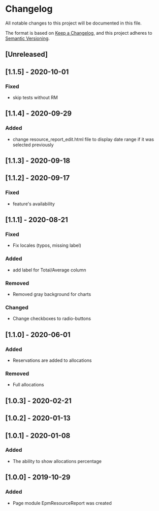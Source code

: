 # Changelog

All notable changes to this project will be documented in this file.

The format is based on [Keep a Changelog](https://keepachangelog.com/en/1.0.0/),
and this project adheres to [Semantic Versioning](https://semver.org/spec/v2.0.0.html).

## [Unreleased]

## [1.1.5] - 2020-10-01
### Fixed
- skip tests without RM


## [1.1.4] - 2020-09-29
### Added
- change resource_report_edit.html file to display date range if it was selected previously


## [1.1.3] - 2020-09-18

## [1.1.2] - 2020-09-17
### Fixed
- feature's availability


## [1.1.1] - 2020-08-21
### Fixed
- Fix locales (typos, missing label)

### Added
- add label for Total/Average column

### Removed
- Removed gray background for charts

### Changed
- Change checkboxes to radio-buttons


## [1.1.0] - 2020-06-01
### Added
- Reservations are added to allocations

### Removed
- Full allocations


## [1.0.3] - 2020-02-21

## [1.0.2] - 2020-01-13

## [1.0.1] - 2020-01-08
### Added
- The ability to show allocations percentage


## [1.0.0] - 2019-10-29
### Added
- Page module EpmResourceReport was created
